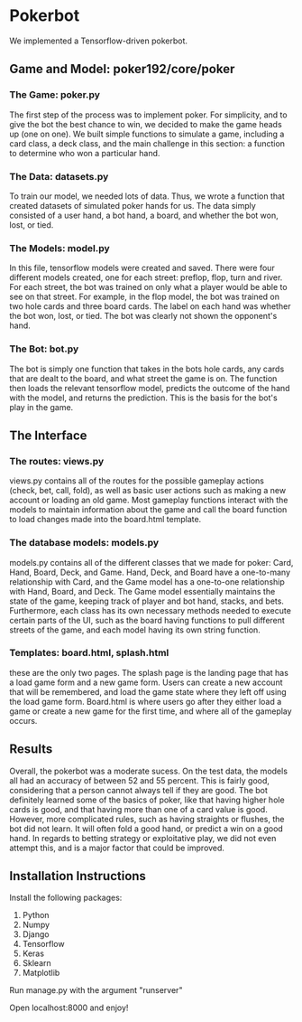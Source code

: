 # Pokerbot
We implemented a Tensorflow-driven pokerbot. 
## Game and Model: poker192/core/poker
### The Game: poker.py
The first step of the process was to implement poker. For simplicity, and to give the bot the best chance to win, we decided to make the game heads up (one on one). We built simple functions to simulate a game, including a card class, a deck class, and the main challenge in this section: a function to determine who won a particular hand.  
### The Data: datasets.py
To train our model, we needed lots of data. Thus, we wrote a function that created datasets of simulated poker hands for us. The data simply consisted of a user hand, a bot hand, a board, and whether the bot won, lost, or tied. 
### The Models: model.py
In this file, tensorflow models were created and saved. There were four different models created, one for each street: preflop, flop, turn and river. For each street, the bot was trained on only what a player would be able to see on that street. For example, in the flop model, the bot was trained on two hole cards and three board cards. The label on each hand was whether the bot won, lost, or tied. The bot was clearly not shown the opponent's hand. 
### The Bot: bot.py
The bot is simply one function that takes in the bots hole cards, any cards that are dealt to the board, and what street the game is on. The function then loads the relevant tensorflow model, predicts the outcome of the hand with the model, and returns the prediction. This is the basis for the bot's play in the game.  

## The Interface
### The routes: views.py
views.py contains all of the routes for the possible gameplay actions (check, bet, call,
fold), as well as basic user actions such as making a new account or loading an old game.
Most gameplay functions interact with the models to maintain information about the game 
and call the board function to load changes made into the board.html template. 

### The database models: models.py
models.py contains all of the different classes that we made for poker: Card, Hand, Board,
Deck, and Game. Hand, Deck, and Board have a one-to-many relationship with Card, and the 
Game model has a one-to-one relationship with Hand, Board, and Deck. The Game model 
essentially maintains the state of the game, keeping track of player and bot hand, stacks,
and bets. Furthermore, each class has its own necessary methods needed to execute
certain parts of the UI, such as the board having functions to pull different streets
of the game, and each model having its own string function. 

### Templates: board.html, splash.html
these are the only two pages. The splash page is the landing page that has a load game
form and a new game form. Users can create a new account that will be remembered, and
load the game state where they left off using the load game form. Board.html is where
users go after they either load a game or create a new game for the first time, and
where all of the gameplay occurs.

## Results
Overall, the pokerbot was a moderate sucess. On the test data, the models all had an accuracy of between 52 and 55 percent. This is fairly good, considering that a person cannot always tell if they are good. The bot definitely learned some of the basics of poker, like that having higher hole cards is good, and that having more than one of a card value is good. However, more complicated rules, such as having straights or flushes, the bot did not learn. It will often fold a good hand, or predict a win on a good hand. In regards to betting strategy or exploitative play, we did not even attempt this, and is a major factor that could be improved. 

## Installation Instructions
Install the following packages: 
1. Python
2. Numpy
3. Django
4. Tensorflow
5. Keras
6. Sklearn
7. Matplotlib

Run manage.py with the argument "runserver"

Open localhost:8000 and enjoy!
